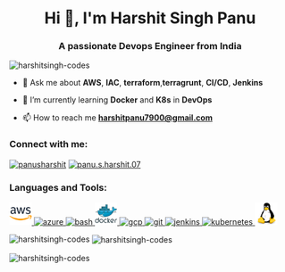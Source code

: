 <h1 align="center">Hi 👋, I'm Harshit Singh Panu</h1>
<h3 align="center">A passionate Devops Engineer from India</h3>

<p align="left"> <img src="https://komarev.com/ghpvc/?username=harshitsingh-codes&label=Profile%20views&color=0e75b6&style=flat" alt="harshitsingh-codes" /> </p>
<!---               
<p align="left"> <a href="https://github.com/ryo-ma/github-profile-trophy"><img src="https://github-profile-trophy.vercel.app/?username=harshitsingh-codes" alt="harshitsingh-codes" /></a> </p>
-->

- 💬 Ask me about **AWS**, **IAC**, **terraform**,**terragrunt**, **CI/CD**, **Jenkins**

- 🌱 I’m currently learning **Docker** and **K8s** in **DevOps**

- 📫 How to reach me **harshitpanu7900@gmail.com**

<h3 align="left">Connect with me:</h3>
<p align="left">
<a href="https://linkedin.com/in/panusharshit" target="blank"><img align="center" src="https://raw.githubusercontent.com/rahuldkjain/github-profile-readme-generator/master/src/images/icons/Social/linked-in-alt.svg" alt="panusharshit" height="30" width="40" /></a>
<a href="https://instagram.com/panu.s.harshit.07" target="blank"><img align="center" src="https://raw.githubusercontent.com/rahuldkjain/github-profile-readme-generator/master/src/images/icons/Social/instagram.svg" alt="panu.s.harshit.07" height="30" width="40" /></a>
</p>

<h3 align="left">Languages and Tools:</h3>
<p align="left"> <a href="https://aws.amazon.com" target="_blank" rel="noreferrer"> <img src="https://raw.githubusercontent.com/devicons/devicon/master/icons/amazonwebservices/amazonwebservices-original-wordmark.svg" alt="aws" width="40" height="40"/> </a> <a href="https://azure.microsoft.com/en-in/" target="_blank" rel="noreferrer"> <img src="https://www.vectorlogo.zone/logos/microsoft_azure/microsoft_azure-icon.svg" alt="azure" width="40" height="40"/> </a> <a href="https://www.gnu.org/software/bash/" target="_blank" rel="noreferrer"> <img src="https://www.vectorlogo.zone/logos/gnu_bash/gnu_bash-icon.svg" alt="bash" width="40" height="40"/> </a> <a href="https://www.docker.com/" target="_blank" rel="noreferrer"> <img src="https://raw.githubusercontent.com/devicons/devicon/master/icons/docker/docker-original-wordmark.svg" alt="docker" width="40" height="40"/> </a> <a href="https://cloud.google.com" target="_blank" rel="noreferrer"> <img src="https://www.vectorlogo.zone/logos/google_cloud/google_cloud-icon.svg" alt="gcp" width="40" height="40"/> </a> <a href="https://git-scm.com/" target="_blank" rel="noreferrer"> <img src="https://www.vectorlogo.zone/logos/git-scm/git-scm-icon.svg" alt="git" width="40" height="40"/> </a> <a href="https://www.jenkins.io" target="_blank" rel="noreferrer"> <img src="https://www.vectorlogo.zone/logos/jenkins/jenkins-icon.svg" alt="jenkins" width="40" height="40"/> </a> <a href="https://kubernetes.io" target="_blank" rel="noreferrer"> <img src="https://www.vectorlogo.zone/logos/kubernetes/kubernetes-icon.svg" alt="kubernetes" width="40" height="40"/> </a> <a href="https://www.linux.org/" target="_blank" rel="noreferrer"> <img src="https://raw.githubusercontent.com/devicons/devicon/master/icons/linux/linux-original.svg" alt="linux" width="40" height="40"/> </a> </p>

<p><img align="left" src="https://github-readme-stats.vercel.app/api/top-langs?username=harshitsingh-codes&show_icons=true&locale=en&layout=compact" alt="harshitsingh-codes" /></p>

<p>&nbsp;<img align="center" src="https://github-readme-stats.vercel.app/api?username=harshitsingh-codes&show_icons=true&locale=en" alt="harshitsingh-codes" /></p>

<p><img align="center" src="https://github-readme-streak-stats.herokuapp.com/?user=harshitsingh-codes&" alt="harshitsingh-codes" /></p>
